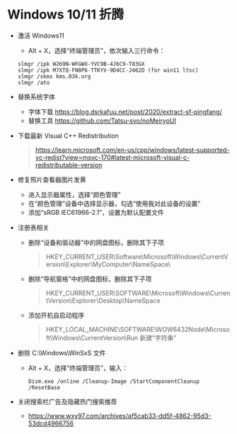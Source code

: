 # Windows 10/11 折腾

- 激活 Windows11
  - Alt + X，选择“终端管理员”，依次输入三行命令：
  ```
  slmgr /ipk W269N-WFGWX-YVC9B-4J6C9-T83GX
  slmgr /ipk M7XTQ-FN8P6-TTKYV-9D4CC-J462D (for win11 ltsc)
  slmgr /skms kms.03k.org
  slmgr /ato
  ```

- 替换系统字体
  - 字体下载 https://blog.dsrkafuu.net/post/2020/extract-sf-pingfang/
  - 替换工具 https://github.com/Tatsu-syo/noMeiryoUI

- 下载最新 Visual C++ Redistribution
  > https://learn.microsoft.com/en-us/cpp/windows/latest-supported-vc-redist?view=msvc-170#latest-microsoft-visual-c-redistributable-version

- 修复照片查看器图片发黄
  - 进入显示器属性，选择“颜色管理”
  - 在“颜色管理”设备中选择显示器，勾选“使用我对此设备的设置”
  - 添加“sRGB IEC61966-2.1”，设置为默认配置文件

- 注册表相关
  - 删除“设备和驱动器”中的网盘图标，删除其下子项
    > HKEY_CURRENT_USER\Software\Microsoft\Windows\CurrentVersion\Explorer\MyComputer\NameSpace\
  - 删除“导航窗格”中的网盘图标，删除其下子项
    > HKEY_CURRENT_USER\SOFTWARE\Microsoft\Windows\CurrentVersion\Explorer\Desktop\NameSpace
  - 添加开机自启动程序
    > HKEY_LOCAL_MACHINE\SOFTWARE\WOW6432Node\Microsoft\Windows\CurrentVersion\Run
    新建“字符串”

- 删除 C:\Windows\WinSxS 文件
  - Alt + X，选择“终端管理员”，输入：
    ```
    Dism.exe /online /Cleanup-Image /StartComponentCleanup /ResetBase
    ```

- 关闭搜索栏广告及隐藏热门搜索推荐
  - https://www.wxy97.com/archives/af5cab33-dd5f-4862-95d3-53dcd4966756

